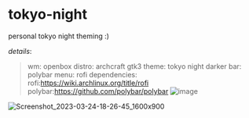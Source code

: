 # tokyo-night
personal tokyo night theming :)


*details*:
> wm: openbox
> distro: archcraft
> gtk3 theme: tokyo night darker
> bar: polybar
> menu: rofi
dependencies:
rofi:https://wiki.archlinux.org/title/rofi
polybar:https://github.com/polybar/polybar
![image](https://user-images.githubusercontent.com/85402808/227523357-daffef52-47b7-457b-9c72-83257e5a4b33.png)

![Screenshot_2023-03-24-18-26-45_1600x900](https://user-images.githubusercontent.com/85402808/227527251-83c3ece7-bb31-41b3-8878-2b6879d2f206.png)
